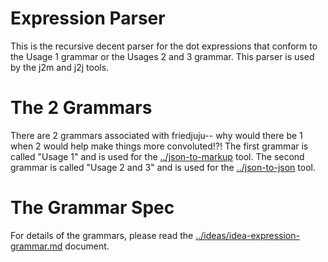 # Expression Parser

This is the recursive decent parser for the dot expressions that conform to the Usage 1 grammar or the Usages 2 and 3 grammar. This parser is used by the j2m and j2j tools.

# The 2 Grammars

There are 2 grammars associated with friedjuju-- why would there be 1 when 2 would help make things more convoluted!?! The first grammar is called "Usage 1" and is used for the [../json-to-markup](j2m "j2m: Transform JSON to markup") tool. The second grammar is called "Usage 2 and 3" and is used for the [../json-to-json](j2j "j2j: Transform JSON to differently structured JSON or query JSON") tool.

# The Grammar Spec

For details of the grammars, please read the [../ideas/idea-expression-grammar.md](ideas/idea-expression-grammar.md "A Full(ish) Description of the Expression Grammar") document.
